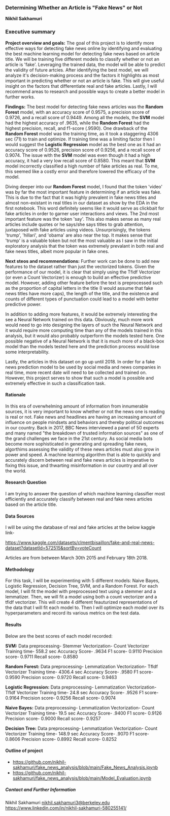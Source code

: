 ### Determining Whether an Article is "Fake News" or Not

**Nikhil Sakhamuri**

### Executive summary

**Project overview and goals:** The goal of this project is to identify more effective ways for detecting fake news online by identifying and evaluating the best machine learning model for detecting fake news based on article title. We will be training five different models to classify whether or not an article is 'fake'. Leveraging the trained data, the model will be able to predict the validity of future artcies. After identifying the best model, we will analyze it's decision-making process and the factors it highlights as most important in predicting whether or not an article is fake. This will give useful insight on the factors that differentiate real and fake articles. Lastly, I will recommend areas to research and possible ways to create a better model in further works.

**Findings:** The best model for detecting fake news articles was the **Random Forest** model, with an accuracy score of 0.9575, a precision score of 0.9726, and a recall score of 0.9449. Among all the models, the **SVM** model had the highest accuracy of .9635, while the **Random Forest** had the highest precision, recall, and f1-score (.9590). One drawback of the **Random Forest** model was the training time, as it took a staggering 4306 sec (71) to train and optimize. If training time was a limiting factor then I would suggest the **Logistic Regression** model as the best one as it had an accuracy score of 0.9526, precision score of 0.9256, and a recall score of 0.9074. The issue with the **SVM** model was even though it had a high accuracy, it had a very low recall score of 0.8580. This meant that **SVM** model incorrectly classified a high number of fake articles as real. To me, this seemed like a costly error and therefore lowered the efficacy of the model. 

Diving deeper into our **Random Forest** model, I found that the token 'video' was by far the most important feature in determining if an article was fake. This is due to the fact that it was highly prevalent in fake news titles and almost non-existant in real titles in our dataset as show by the EDA in the first notebook. This word definitely seems like it would serve as clickbait for fake articles in order to garner user interactions and views. The 2nd most important feature was the token 'say'. This also makes sense as many real articles include quotes or he says/she says titles to grab attention, juxtaposed with fake articles using videos. Unsurprisingly, the tokens 'trump', 'hillari', and 'obama' are also near the top. It makes sense that 'trump' is a valuable token but not the most valuable as I saw in the initial exploratory analysis that the token was extremely prevalant in both real and fake news titles, albeit more popular in fake ones.

**Next steos and recommendations:** Further work can be done to add new features to the dataset rather than just the vectorized tokens. Given the performance of our model, it is clear that simply using the Tfidf Vectorizer (or even a Count Vectorizer) is enough to build an effective predictive model. However, adding other feature before the text is preprocessed such as the proportion of capital letters in the title (I would assume that fake news titles have more caps), the length of the title, and the existence and counts of different types of punctuation could lead to a model with better predictive power. 

In addition to adding more features, it would be extremely interesting the see a Neural Network trained on this data. Obviously, much more work would need to go into designing the layers of such the Neural Network and it would require more computing time than any of the models trained in this analysis, but it would also probably outperform the models tested here. One possible negative of a Neural Network is that it is much more of a black-box model than the models tested here and the prediction process would lose some interpretability.

Lastly, the articles in this dataset on go up until 2018. In order for a fake news prediction model to be used by social media and news companies in real time, more recent date will need to be collected and trained on. However, this project serves to show that such a model is possible and extremely effective in such a classification task. 

#### Rationale
In this era of overwhelming amount of information from innumerable sources, it is very important to know whether or not the news one is reading is real or not. Fake news and headlines are having an increasing amount of influence on people mindsets and behaviors and thereby political outcomes in our country. Back in 2017, BBC News interviewed a panel of 50 experts and many named "the breakdown of trusted information sources" as one of the grand challenges we face in the 21st century. As social media bots become more sophisticated in generating and spreading fake news, algorthims assessing the validity of these news articles must also grow in power and speed. A machine learning algorithm that is able to quickly and accurately discern between real and fake news articles is imperative to fixing this issue, and thwarting misinformation in our country and all over the world.

#### Research Question
I am trying to answer the question of which machine learning classifier most efficiently and accurately classify between real and fake news articles based on the article title. 

#### Data Sources
I will be using the database of real and fake articles at the below kaggle link-

https://www.kaggle.com/datasets/clmentbisaillon/fake-and-real-news-dataset?datasetId=572515&sortBy=voteCount

Articles are from between March 30th 2015 and February 18th 2018.

#### Methodology
For this task, I will be experimenting with 5 different models: Naive Bayes, Logistic Regression, Decision Tree, SVM, and a Random Forest. For each model, I will fit the model with preprocessed text using a stemmer and a lemmatizer. Then, we will fit a model using both a count vectorizer and a tfidf vectorizer. This will create 4 different feauturized representations of the data that I will fit each model to. Then I will optimize each model over its hyperparameters and record its various metrics on the test data.

#### Results

Below are the best scores of each model recorded:

**SVM:**
	Data preprocessing- Stemmer
	Vectorization- Count Vectorizer
	Training time- 558.2 sec
	Accuracy Score- .9634
	F1 score- 0.9110
	Precision score- 0.9711
	Recall score- 0.8580

**Random Forest:**
	Data preprocessing- Lemmatization
	Vectorization- TfIdf Vectorizer
	Training time- 4306.4 sec
	Accuracy Score- .9580
	F1 score- 0.9590
	Precision score- 0.9720
	Recall score- 0.9463

**Logistic Regression:**
	Data preprocessing- Lemmatization
	Vectorization- TfIdf Vectorizer
	Training time- 24.8 sec
	Accuracy Score- .9526
	F1 score- 0.9164
	Precision score- 0.9256
	Recall score- 0.9074

**Naive Bayes:**
	Data preprocessing- Lemmatization
	Vectorization- Count Vectorizer
	Training time- 19.5 sec
	Accuracy Score- .9400
	F1 score- 0.9126
	Precision score- 0.9000
	Recall score- 0.9257

**Decision Tree:**
	Data preprocessing- Lemmatization
	Vectorization- Count Vectorizer
	Training time- 148.9 sec
	Accuracy Score- .9070
	F1 score- 0.8606
	Precision score- 0.8992
	Recall score- 0.8252

#### Outline of project

- https://github.com/nikhil-sakhamuri/fake_news_analysis/blob/main/Fake_News_Analysis.ipynb
- https://github.com/nikhil-sakhamuri/fake_news_analysis/blob/main/Model_Evaluation.ipynb


##### Contact and Further Information

Nikhil Sakhamuri 
nikhil.sakhamuri3@berkeley.edu
https://www.linkedin.com/in/nikhil-sakhamuri-580255141/
